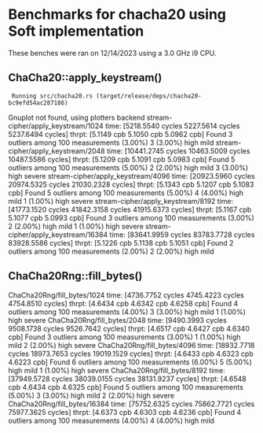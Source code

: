 # Benchmarks for chacha20 using Soft implementation
These benches were ran on 12/14/2023 using a 3.0 GHz i9 CPU.

## ChaCha20::apply_keystream()
     Running src/chacha20.rs (target/release/deps/chacha20-bc9efd54ac287186)
Gnuplot not found, using plotters backend
stream-cipher/apply_keystream/1024
                        time:   [5218.5540 cycles 5227.5614 cycles 5237.6494 cycles]
                        thrpt:  [5.1149 cpb 5.1050 cpb 5.0962 cpb]
Found 3 outliers among 100 measurements (3.00%)
  3 (3.00%) high mild
stream-cipher/apply_keystream/2048
                        time:   [10441.2745 cycles 10463.5009 cycles 10487.5586 cycles]
                        thrpt:  [5.1209 cpb 5.1091 cpb 5.0983 cpb]
Found 5 outliers among 100 measurements (5.00%)
  2 (2.00%) high mild
  3 (3.00%) high severe
stream-cipher/apply_keystream/4096
                        time:   [20923.5960 cycles 20974.5325 cycles 21030.2328 cycles]
                        thrpt:  [5.1343 cpb 5.1207 cpb 5.1083 cpb]
Found 5 outliers among 100 measurements (5.00%)
  4 (4.00%) high mild
  1 (1.00%) high severe
stream-cipher/apply_keystream/8192
                        time:   [41773.1520 cycles 41842.3158 cycles 41915.6373 cycles]
                        thrpt:  [5.1167 cpb 5.1077 cpb 5.0993 cpb]
Found 3 outliers among 100 measurements (3.00%)
  2 (2.00%) high mild
  1 (1.00%) high severe
stream-cipher/apply_keystream/16384
                        time:   [83641.9959 cycles 83783.7728 cycles 83928.5586 cycles]
                        thrpt:  [5.1226 cpb 5.1138 cpb 5.1051 cpb]
Found 2 outliers among 100 measurements (2.00%)
  2 (2.00%) high mild

## ChaCha20Rng::fill_bytes()
ChaCha20Rng/fill_bytes/1024
                        time:   [4736.7752 cycles 4745.4223 cycles 4754.8510 cycles]
                        thrpt:  [4.6434 cpb 4.6342 cpb 4.6258 cpb]
Found 4 outliers among 100 measurements (4.00%)
  3 (3.00%) high mild
  1 (1.00%) high severe
ChaCha20Rng/fill_bytes/2048
                        time:   [9490.3993 cycles 9508.1738 cycles 9526.7642 cycles]
                        thrpt:  [4.6517 cpb 4.6427 cpb 4.6340 cpb]
Found 3 outliers among 100 measurements (3.00%)
  1 (1.00%) high mild
  2 (2.00%) high severe
ChaCha20Rng/fill_bytes/4096
                        time:   [18932.7718 cycles 18973.7653 cycles 19019.1529 cycles]
                        thrpt:  [4.6433 cpb 4.6323 cpb 4.6223 cpb]
Found 6 outliers among 100 measurements (6.00%)
  5 (5.00%) high mild
  1 (1.00%) high severe
ChaCha20Rng/fill_bytes/8192
                        time:   [37949.5728 cycles 38039.0155 cycles 38131.9237 cycles]
                        thrpt:  [4.6548 cpb 4.6434 cpb 4.6325 cpb]
Found 5 outliers among 100 measurements (5.00%)
  3 (3.00%) high mild
  2 (2.00%) high severe
ChaCha20Rng/fill_bytes/16384
                        time:   [75752.6325 cycles 75862.7721 cycles 75977.3625 cycles]
                        thrpt:  [4.6373 cpb 4.6303 cpb 4.6236 cpb]
Found 4 outliers among 100 measurements (4.00%)
  4 (4.00%) high mild